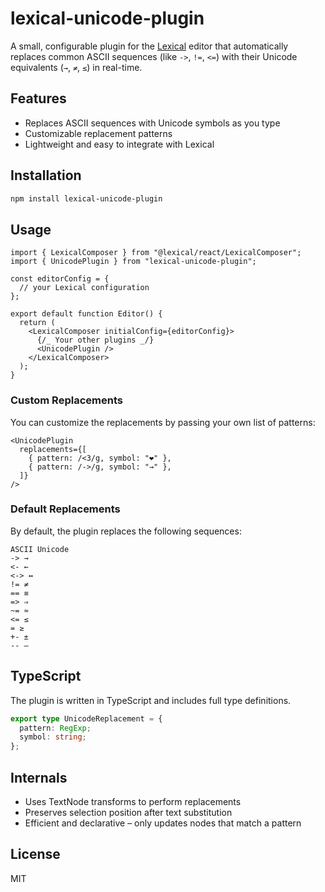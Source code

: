 # lexical-unicode-plugin

A small, configurable plugin for the [Lexical](https://lexical.dev) editor that automatically replaces common ASCII sequences (like `->`, `!=`, `<=`) with their Unicode equivalents (`→`, `≠`, `≤`) in real-time.

## Features

- Replaces ASCII sequences with Unicode symbols as you type
- Customizable replacement patterns
- Lightweight and easy to integrate with Lexical

## Installation

```bash
npm install lexical-unicode-plugin
```

## Usage

```tsx
import { LexicalComposer } from "@lexical/react/LexicalComposer";
import { UnicodePlugin } from "lexical-unicode-plugin";

const editorConfig = {
  // your Lexical configuration
};

export default function Editor() {
  return (
    <LexicalComposer initialConfig={editorConfig}>
      {/_ Your other plugins _/}
      <UnicodePlugin />
    </LexicalComposer>
  );
}
```

### Custom Replacements

You can customize the replacements by passing your own list of patterns:

```tsx
<UnicodePlugin
  replacements={[
    { pattern: /<3/g, symbol: "❤️" },
    { pattern: /->/g, symbol: "→" },
  ]}
/>
```

### Default Replacements

By default, the plugin replaces the following sequences:

```plaintext
ASCII Unicode
-> →
<- ←
<-> ↔
!= ≠
== ≡
=> ⇒
~= ≈
<= ≤
= ≥
+- ±
-- —
```

## TypeScript

The plugin is written in TypeScript and includes full type definitions.

```ts
export type UnicodeReplacement = {
  pattern: RegExp;
  symbol: string;
};
```

## Internals

- Uses TextNode transforms to perform replacements
- Preserves selection position after text substitution
- Efficient and declarative – only updates nodes that match a pattern

## License

MIT

